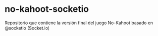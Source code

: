 # no-kahoot-socketio
Repositorio que contiene la versión final del juego No-Kahoot basado en @socketio (Socket.io)
